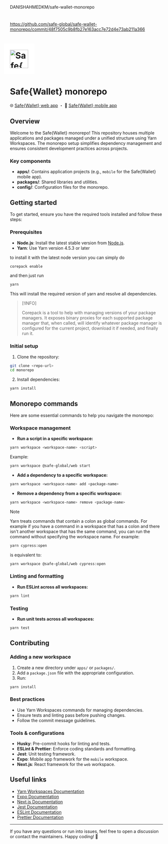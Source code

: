 </p>DANISHAHMEDKM/safe-wallet-monorepo</p>

# 
https://github.com/safe-global/safe-wallet-monorepo/commit/48f7505c9b8fb27e163acc7e72d4e73ab211a366

# <img src="https://github.com/user-attachments/assets/b8249113-d515-4c91-a12a-f134813614e8" height="60" valign="middle" alt="Safe{Wallet}" style="background: #fff; padding: 20px; margin: 0 -20px" />

# Safe{Wallet} monorepo

🌐 [Safe{Wallet} web app](/apps/web/README.md) ・ 📱 [Safe{Wallet} mobile app](/apps/mobile/README.md)

## Overview

Welcome to the Safe{Wallet} monorepo! This repository houses multiple applications and packages managed under a unified
structure using Yarn Workspaces. The monorepo setup simplifies dependency management and ensures consistent development
practices across projects.

### Key components

- **apps/**: Contains application projects (e.g., `mobile` for the Safe{Wallet} mobile app).
- **packages/**: Shared libraries and utilities.
- **config/**: Configuration files for the monorepo.

## Getting started

To get started, ensure you have the required tools installed and follow these steps:

### Prerequisites

- **Node.js**: Install the latest stable version from [Node.js](https://nodejs.org/).
- **Yarn**: Use Yarn version 4.5.3 or later

to install it with the latest node version you can simply do

```bash
corepack enable
```

and then just run

```bash
yarn
```

This will install the required version of yarn and resolve all dependencies.

> [!INFO]
>
> Corepack is a tool to help with managing versions of your package managers. It exposes binary proxies for each supported package manager that, when called, will identify whatever package manager is
> configured for the current project, download it if needed, and finally run it.

### Initial setup

1. Clone the repository:

```bash
git clone <repo-url>
cd monorepo
```

2. Install dependencies:

```bash
yarn install
```

## Monorepo commands

Here are some essential commands to help you navigate the monorepo:

### Workspace management

- **Run a script in a specific workspace:**

```bash
yarn workspace <workspace-name> <script>
```

Example:

```bash
yarn workspace @safe-global/web start
```

- **Add a dependency to a specific workspace:**

```bash
yarn workspace <workspace-name> add <package-name>
```

- **Remove a dependency from a specific workspace:**

```bash
yarn workspace <workspace-name> remove <package-name>
```

> [!Note]
>
> Yarn treats commands that contain a colon as global commands. For example if you have a
> command in a workspace that has a colon and there isn't another workspace that has the same command,
> you can run the command without specifying the workspace name. For example:
>
> ```bash
> yarn cypress:open
> ```
>
> is equivalent to:
>
> ```bash
> yarn workspace @safe-global/web cypress:open
> ```

### Linting and formatting

- **Run ESLint across all workspaces:**

```bash
yarn lint
```

### Testing

- **Run unit tests across all workspaces:**

```bash
yarn test
```

## Contributing

### Adding a new workspace

1. Create a new directory under `apps/` or `packages/`.
2. Add a `package.json` file with the appropriate configuration.
3. Run:

```bash
yarn install
```

### Best practices

- Use Yarn Workspaces commands for managing dependencies.
- Ensure tests and linting pass before pushing changes.
- Follow the commit message guidelines.

### Tools & configurations

- **Husky**: Pre-commit hooks for linting and tests.
- **ESLint & Prettier**: Enforce coding standards and formatting.
- **Jest**: Unit testing framework.
- **Expo**: Mobile app framework for the `mobile` workspace.
- **Next.js**: React framework for the `web` workspace.

## Useful links

- [Yarn Workspaces Documentation](https://classic.yarnpkg.com/en/docs/workspaces/)
- [Expo Documentation](https://docs.expo.dev/)
- [Next.js Documentation](https://nextjs.org/docs)
- [Jest Documentation](https://jestjs.io/)
- [ESLint Documentation](https://eslint.org/)
- [Prettier Documentation](https://prettier.io/)

---

If you have any questions or run into issues, feel free to open a discussion or contact the maintainers. Happy coding!
🚀
